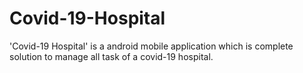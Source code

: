 # Covid-19-Hospital
'Covid-19 Hospital' is a android mobile application which is complete solution to manage all task of a covid-19 hospital.
